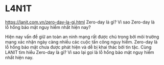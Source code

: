 # L4N1T
https://lanit.com.vn/zero-day-la-gi.html
Zero-day là gì? Vì sao Zero-day là lỗ hổng bảo mật nguy hiểm nhất hiện nay?

Hiện nay vấn đề giữ an toàn an ninh mạng rất được chú trọng bởi môi trường mạng xác nhận ngày càng nhiều các cuộc tấn công nguy hiểm. Zero-day là lỗ hổng bảo mật chưa được phát hiện và dễ bị khai thác bởi tin tặc. Cùng LANIT tìm hiểu Zero-day là gì? Vì sao lại gọi là lỗ hổng bảo mật nguy hiểm nhất hiện nay.

